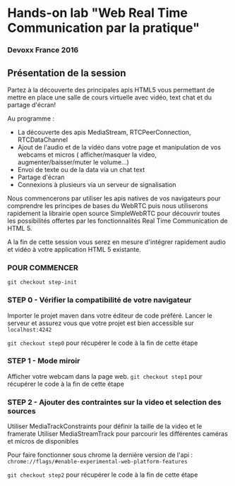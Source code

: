 # Hands-on lab "Web Real Time Communication par la pratique"
### Devoxx France 2016

## Présentation de la session
Partez à la découverte des principales apis HTML5 vous permettant de mettre en place une salle de cours virtuelle avec vidéo, text chat et du partage d'écran!

Au programme :
 - La découverte des apis MediaStream, RTCPeerConnection, RTCDataChannel
 - Ajout de l'audio et de la vidéo dans votre page et manipulation de vos webcams et micros ( afficher/masquer la video, augmenter/baisser/muter le volume...)
 - Envoi de texte ou de la data via un chat text
 - Partage d'écran
 - Connexions à plusieurs via un serveur de signalisation

Nous commencerons par utiliser les apis natives de vos navigateurs pour comprendre les principes de bases du WebRTC puis nous utiliserons rapidement la librairie open source SimpleWebRTC pour découvrir toutes les possibilités offertes par les fonctionnalités Real Time Communication de HTML 5.

A la fin de cette session vous serez en mesure d'intégrer rapidement audio et vidéo à votre application HTML 5 existante.


### POUR COMMENCER
`git checkout step-init`

### STEP 0 - Vérifier la compatibilité de votre navigateur
Importer le projet maven dans votre éditeur de code préféré.
Lancer le serveur et assurez vous que votre projet est bien accessible sur `localhost:4242`

`git checkout step0` pour récupérer le code à la fin de cette étape

### STEP 1 - Mode miroir
 Afficher votre webcam dans la page web.
 `git checkout step1` pour récupérer le code à la fin de cette étape

### STEP 2 - Ajouter des contraintes sur la video et selection des sources
Utiliser MediaTrackConstraints pour définir la taille de la video et le framerate
Utiliser MediaStreamTrack pour parcourir les différentes caméras et micros de disponibles

Pour faire fonctionner sous chrome la dernière version de l'api :
`chrome://flags/#enable-experimental-web-platform-features`

`git checkout step2` pour récupérer le code à la fin de cette étape